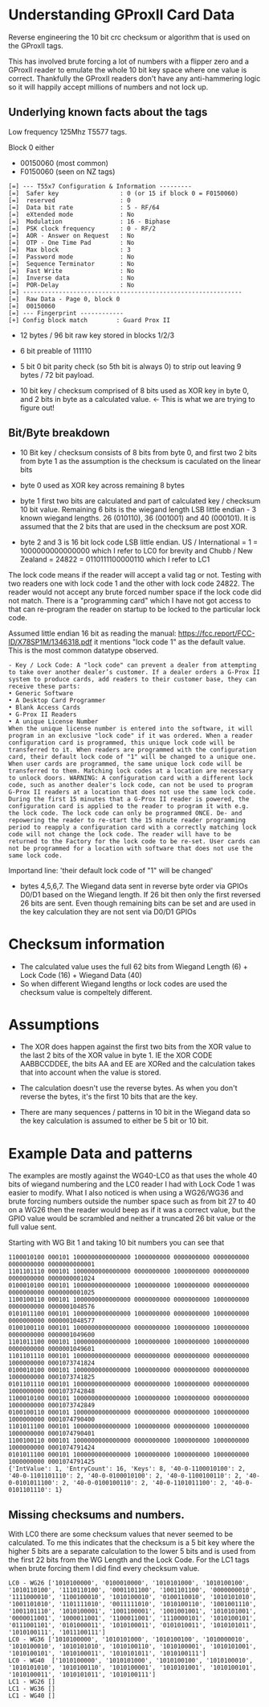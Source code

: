 # Understanding GProxII Card Data

Reverse engineering the 10 bit crc checksum or algorithm that is used on the GProxII tags.

This has involved brute forcing a lot of numbers with a flipper zero and a GProxII reader to emulate the whole 10 bit key space where one value is correct. Thankfully the GProxII readers don't have any anti-hammering logic so it will happily accept millions of numbers and not lock up.

## Underlying known facts about the tags 

Low frequency 125Mhz T5577 tags.

Block 0 either 
 - 00150060 (most common)
 - F0150060 (seen on NZ tags)

```
[=] --- T55x7 Configuration & Information ---------
[=]  Safer key                 : 0 (or 15 if block 0 = F0150060)
[=]  reserved                  : 0
[=]  Data bit rate             : 5 - RF/64
[=]  eXtended mode             : No
[=]  Modulation                : 16 - Biphase
[=]  PSK clock frequency       : 0 - RF/2
[=]  AOR - Answer on Request   : No
[=]  OTP - One Time Pad        : No
[=]  Max block                 : 3
[=]  Password mode             : No
[=]  Sequence Terminator       : No
[=]  Fast Write                : No
[=]  Inverse data              : No
[=]  POR-Delay                 : No
[=] -------------------------------------------------------------
[=]  Raw Data - Page 0, block 0
[=]  00150060
[=] --- Fingerprint ------------
[+] Config block match        : Guard Prox II
```

- 12 bytes / 96 bit raw key stored in blocks 1/2/3

- 6 bit preable of 111110

- 5 bit 0 bit parity check (so 5th bit is always 0) to strip out leaving 9 bytes / 72 bit payload.

- 10 bit key / checksum comprised of 8 bits used as XOR key in byte 0, and 2 bits in byte as a calculated value. <- This is what we are trying to figure out!

## Bit/Byte breakdown

- 10 Bit key / checksum consists of 8 bits from byte 0, and first two 2 bits from byte 1 as the assumption is the checksum is caculated on the linear bits

- byte 0 used as XOR key across remaining 8 bytes

- byte 1 first two bits are calculated and part of calculated key / checksum 10 bit value. Remaining 6 bits is the wiegand length LSB little endian - 3 known wiegand lengths. 26 (010110), 36 (001001) and 40 (000101). It is assumed that the 2 bits that are used in the checksum are post XOR.

- byte 2 and 3 is 16 bit lock code LSB little endian. US / International = 1 = 1000000000000000 which I refer to LC0 for brevity and Chubb / New Zealand = 24822 = 0110111100000110 which I refer to LC1

The lock code means if the reader will accept a valid tag or not. Testing with two readers one with lock code 1 and the other with lock code 24822. The reader would not accept any brute forced number space if the lock code did not match. There is a "programming card" which I have not got access to that can re-program the reader on startup to be locked to the particular lock code.

Assumed little endian 16 bit as reading the manual: https://fcc.report/FCC-ID/X78SP1M/1346318.pdf it mentions "lock code 1" as the default value. This is the most common datatype observed.

```
- Key / Lock Code: A "lock code" can prevent a dealer from attempting to take over another dealer’s customer. If a dealer orders a G-Prox II system to produce cards, add readers to their customer base, they can receive these parts:
• Generic Software
• A Desktop Card Programmer
• Blank Access Cards
• G-Prox II Readers
• A unique License Number
When the unique license number is entered into the software, it will program in an exclusive "lock code" if it was ordered. When a reader configuration card is programmed, this unique lock code will be transferred to it. When readers are programmed with the configuration card, their default lock code of "1" will be changed to a unique one. When user cards are programmed, the same unique lock code will be transferred to them. Matching lock codes at a location are necessary to unlock doors. WARNING: A configuration card with a different lock code, such as another dealer's lock code, can not be used to program G-Prox II readers at a location that does not use the same lock code. During the first 15 minutes that a G-Prox II reader is powered, the configuration card is applied to the reader to program it with e.g. the lock code. The lock code can only be programmed ONCE. De- and repowering the reader to re-start the 15 minute reader programming period to reapply a configuration card with a correctly matching lock code will not change the lock code. The reader will have to be returned to the Factory for the lock code to be re-set. User cards can not be programmed for a location with software that does not use the same lock code.
```

Importand line: 'their default lock code of "1" will be changed'

- bytes 4,5,6,7. The Wiegand data sent in reverse byte order via GPIOs D0/D1 based on the Wiegand length. If 26 bit then only the first reversed 26 bits are sent. Even though remaining bits can be set and are used in the key calculation they are not sent via D0/D1 GPIOs

# Checksum information

- The calculated value uses the full 62 bits from Wiegand Length (6) + Lock Code (16) + Wiegand Data (40)
- So when different Wiegand lengths or lock codes are used the checksum value is compeltely different.

# Assumptions

- The XOR does happen against the first two bits from the XOR value to the last 2 bits of the XOR value in byte 1. IE the XOR CODE AABBCCDDEE, the bits AA and EE are XORed and the calculation takes that into account when the value is stored.

- The calculation doesn't use the reverse bytes. As when you don't reverse the bytes, it's the first 10 bits that are the key.

- There are many sequences / patterns in 10 bit in the Wiegand data so the key calculation is assumed to either be 5 bit or 10 bit.

# Example Data and patterns

The examples are mostly against the WG40-LC0 as that uses the whole 40 bits of wiegand numbering and the LC0 reader I had with Lock Code 1 was easier to modify. What I also noticed is when using a WG26/WG36 and brute forcing numbers outside the number space such as from bit 27 to 40 on a WG26 then the reader would beep as if it was a correct value, but the GPIO value would be scrambled and neither a truncated 26 bit value or the full value sent.

Starting with WG Bit 1 and taking 10 bit numbers you can see that 
```
1100010100 000101 1000000000000000 1000000000 0000000000 0000000000 0000000000 0000000000001
1101101110 000101 1000000000000000 0000000000 1000000000 0000000000 0000000000 0000000001024
0100010100 000101 1000000000000000 1000000000 1000000000 0000000000 0000000000 0000000001025
1100100110 000101 1000000000000000 0000000000 0000000000 1000000000 0000000000 0000001048576
0101011100 000101 1000000000000000 1000000000 0000000000 1000000000 0000000000 0000001048577
0100100110 000101 1000000000000000 0000000000 1000000000 1000000000 0000000000 0000001049600
1101011100 000101 1000000000000000 1000000000 1000000000 1000000000 0000000000 0000001049601
1101101110 000101 1000000000000000 0000000000 0000000000 0000000000 1000000000 0001073741824
0100010100 000101 1000000000000000 1000000000 0000000000 0000000000 1000000000 0001073741825
0101101110 000101 1000000000000000 0000000000 1000000000 0000000000 1000000000 0001073742848
1100010100 000101 1000000000000000 1000000000 1000000000 0000000000 1000000000 0001073742849
0100100110 000101 1000000000000000 0000000000 0000000000 1000000000 1000000000 0001074790400
1101011100 000101 1000000000000000 1000000000 0000000000 1000000000 1000000000 0001074790401
1100100110 000101 1000000000000000 0000000000 1000000000 1000000000 1000000000 0001074791424
0101011100 000101 1000000000000000 1000000000 1000000000 1000000000 1000000000 0001074791425
{'IntValue': 1, 'EntryCount': 16, 'Keys': 8, '40-0-1100010100': 2, '40-0-1101101110': 2, '40-0-0100010100': 2, '40-0-1100100110': 2, '40-0-0101011100': 2, '40-0-0100100110': 2, '40-0-1101011100': 2, '40-0-0101101110': 1}
```



## Missing checksums and numbers.

With LC0 there are some checksum values that never seemed to be calculated. To me this indicates that the checksum is a 5 bit key where the higher 5 bits are a separate calculation to the lower 5 bits and is used from the first 22 bits from the WG Length and the Lock Code.
For the LC1 tags when brute forcing them I did find every checksum value.

```
LC0 - WG26 ['1010100000', '0100010000', '1010101000', '1010100100', '1010110100', '1110110100', '0001101100', '1001101100', '0000000010', '1111000010', '1100100010', '1010100010', '0100110010', '1010101010', '1001101010', '1101111010', '0011111010', '1010100110', '1001001110', '1001101110', '1010100001', '1001100001', '1001001001', '1010101001', '0000011001', '1000011001', '1100011001', '1110000101', '1010100101', '0111001101', '0101000011', '1010100011', '0101010011', '1010101011', '1010100111', '1011100111']
LC0 - WG36 ['1010100000', '1010101000', '1010100100', '1010000010', '1010100010', '1010101010', '1010100110', '1010100001', '1010101001', '1010100101', '1010100011', '1010101011', '1010100111']
LC0 - WG40  ['1010100000', '1010101000', '1010100100', '1010100010', '1010101010', '1010100110', '1010100001', '1010101001', '1010100101', '1010100011', '1010101011', '1010100111']
LC1 - WG26 []
LC1 - WG36 []
LC1 - WG40 []
```
